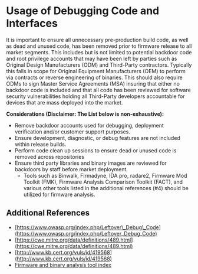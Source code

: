 # Usage of Debugging Code and Interfaces

It is important to ensure all unnecessary pre-production build code, as well as dead and unused code, has been removed prior to firmware release to all market segments. This includes but is not limited to potential backdoor code and root privilege accounts that may have been left by parties such as Original Design Manufacturers \(ODM\) and Third-Party contractors. Typically this falls in scope for Original Equipment Manufacturers \(OEM\) to perform via contracts or reverse engineering of binaries. This should also require ODMs to sign Master Service Agreements \(MSA\) insuring that either no backdoor code is included and that all code has been reviewed for software security vulnerabilities holding all Third-Party developers accountable for devices that are mass deployed into the market.

**Considerations \(Disclaimer: The List below is non-exhaustive\):**

* Remove backdoor accounts used for debugging, deployment verification and/or customer support purposes.
* Ensure development, diagnostic, or debug features are not included within release builds.
* Perform code clean up sessions to ensure dead or unused code is removed across repositories 
* Ensure third party libraries and binary images are reviewed for backdoors by staff before market deployment.
  * Tools such as Binwalk, Firmadyne, IDA pro, radare2, Firmware Mod Toolkit \(FMK\), Firmware Analysis Comparison Toolkit \(FACT\), and various other tools listed in the additional references \(\#4\) should be utilized for firmware analysis.

## Additional References <a id="additional-references"></a>

* [https://www.owasp.org/index.php/Leftover\_Debug\_Code](https://www.owasp.org/index.php/Leftover_Debug_Code)
* [https://cwe.mitre.org/data/definitions/489.html](https://cwe.mitre.org/data/definitions/489.html)
* [http://www.kb.cert.org/vuls/id/419568](http://www.kb.cert.org/vuls/id/419568)
* [Firmware and binary analysis tool index](https://scriptingxss.gitbook.io/firmware-security-testing-methodology/#firmware-and-binary-analysis-tool-index)


